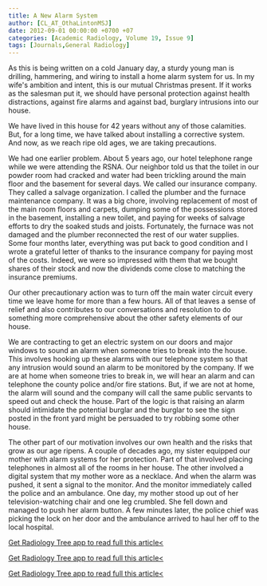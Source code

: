 ```yaml
---
title: A New Alarm System
author: [CL_AT_OthaLintonMSJ]
date: 2012-09-01 00:00:00 +0700 +07
categories: [Academic Radiology, Volume 19, Issue 9]
tags: [Journals,General Radiology]
---
```

As this is being written on a cold January day, a sturdy young man is drilling, hammering, and wiring to install a home alarm system for us. In my wife's ambition and intent, this is our mutual Christmas present. If it works as the salesman put it, we should have personal protection against health distractions, against fire alarms and against bad, burglary intrusions into our house.

We have lived in this house for 42 years without any of those calamities. But, for a long time, we have talked about installing a corrective system. And now, as we reach ripe old ages, we are taking precautions.

We had one earlier problem. About 5 years ago, our hotel telephone range while we were attending the RSNA. Our neighbor told us that the toilet in our powder room had cracked and water had been trickling around the main floor and the basement for several days. We called our insurance company. They called a salvage organization. I called the plumber and the furnace maintenance company. It was a big chore, involving replacement of most of the main room floors and carpets, dumping some of the possessions stored in the basement, installing a new toilet, and paying for weeks of salvage efforts to dry the soaked studs and joists. Fortunately, the furnace was not damaged and the plumber reconnected the rest of our water supplies. Some four months later, everything was put back to good condition and I wrote a grateful letter of thanks to the insurance company for paying most of the costs. Indeed, we were so impressed with them that we bought shares of their stock and now the dividends come close to matching the insurance premiums.

Our other precautionary action was to turn off the main water circuit every time we leave home for more than a few hours. All of that leaves a sense of relief and also contributes to our conversations and resolution to do something more comprehensive about the other safety elements of our house.

We are contracting to get an electric system on our doors and major windows to sound an alarm when someone tries to break into the house. This involves hooking up these alarms with our telephone system so that any intrusion would sound an alarm to be monitored by the company. If we are at home when someone tries to break in, we will hear an alarm and can telephone the county police and/or fire stations. But, if we are not at home, the alarm will sound and the company will call the same public servants to speed out and check the house. Part of the logic is that raising an alarm should intimidate the potential burglar and the burglar to see the sign posted in the front yard might be persuaded to try robbing some other house.

The other part of our motivation involves our own health and the risks that grow as our age ripens. A couple of decades ago, my sister equipped our mother with alarm systems for her protection. Part of that involved placing telephones in almost all of the rooms in her house. The other involved a digital system that my mother wore as a necklace. And when the alarm was pushed, it sent a signal to the monitor. And the monitor immediately called the police and an ambulance. One day, my mother stood up out of her television-watching chair and one leg crumbled. She fell down and managed to push her alarm button. A few minutes later, the police chief was picking the lock on her door and the ambulance arrived to haul her off to the local hospital.

[Get Radiology Tree app to read full this article<](https://clinicalpub.com/app)

[Get Radiology Tree app to read full this article<](https://clinicalpub.com/app)

[Get Radiology Tree app to read full this article<](https://clinicalpub.com/app)